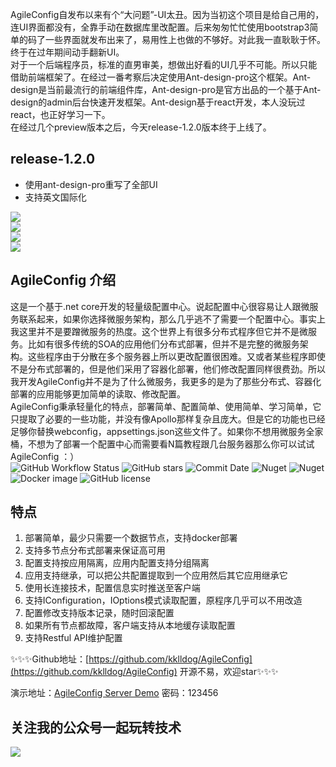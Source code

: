 AgileConfig自发布以来有个“大问题”-UI太丑。因为当初这个项目是给自己用的，连UI界面都没有，全靠手动在数据库里改配置。后来匆匆忙忙使用bootstrap3简单的码了一些界面就发布出来了，易用性上也做的不够好。对此我一直耿耿于怀。终于在过年期间动手翻新UI。   
对于一个后端程序员，标准的直男审美，想做出好看的UI几乎不可能。所以只能借助前端框架了。在经过一番考察后决定使用Ant-design-pro这个框架。Ant-design是当前最流行的前端组件库，Ant-design-pro是官方出品的一个基于Ant-design的admin后台快速开发框架。Ant-design基于react开发，本人没玩过react，也正好学习一下。   
在经过几个preview版本之后，今天release-1.2.0版本终于上线了。

## release-1.2.0
* 使用ant-design-pro重写了全部UI
* 支持英文国际化   
   
![](https://ftp.bmp.ovh/imgs/2021/04/44242b327230c5e6.png)   
![](https://ftp.bmp.ovh/imgs/2021/04/7e93011590c55d12.png)   
![](https://ftp.bmp.ovh/imgs/2021/04/a48014f02ced6804.png)   
![](https://ftp.bmp.ovh/imgs/2021/04/8ae7d8bfcef72518.png)
## AgileConfig 介绍
这是一个基于.net core开发的轻量级配置中心。说起配置中心很容易让人跟微服务联系起来，如果你选择微服务架构，那么几乎逃不了需要一个配置中心。事实上我这里并不是要蹭微服务的热度。这个世界上有很多分布式程序但它并不是微服务。比如有很多传统的SOA的应用他们分布式部署，但并不是完整的微服务架构。这些程序由于分散在多个服务器上所以更改配置很困难。又或者某些程序即使不是分布式部署的，但是他们采用了容器化部署，他们修改配置同样很费劲。所以我开发AgileConfig并不是为了什么微服务，我更多的是为了那些分布式、容器化部署的应用能够更加简单的读取、修改配置。    
AgileConfig秉承轻量化的特点，部署简单、配置简单、使用简单、学习简单，它只提取了必要的一些功能，并没有像Apollo那样复杂且庞大。但是它的功能也已经足够你替换webconfig，appsettings.json这些文件了。如果你不想用微服务全家桶，不想为了部署一个配置中心而需要看N篇教程跟几台服务器那么你可以试试AgileConfig  ：）   
![GitHub Workflow Status](https://img.shields.io/github/workflow/status/kklldog/agileconfig/.NET%20Core)
![GitHub stars](https://img.shields.io/github/stars/kklldog/AgileConfig)
![Commit Date](https://img.shields.io/github/last-commit/kklldog/AgileConfig/master.svg?logo=github&logoColor=green&label=commit)
![Nuget](https://img.shields.io/nuget/v/agileconfig.client?label=agileconfig.client)
![Nuget](https://img.shields.io/nuget/dt/agileconfig.client?label=client%20download)
![Docker image](https://img.shields.io/docker/v/kklldog/agile_config?label=docker%20image)
![GitHub license](https://img.shields.io/github/license/kklldog/AgileConfig)

## 特点
1. 部署简单，最少只需要一个数据节点，支持docker部署
2. 支持多节点分布式部署来保证高可用
3. 配置支持按应用隔离，应用内配置支持分组隔离
4. 应用支持继承，可以把公共配置提取到一个应用然后其它应用继承它
5. 使用长连接技术，配置信息实时推送至客户端
6. 支持IConfiguration，IOptions模式读取配置，原程序几乎可以不用改造
7. 配置修改支持版本记录，随时回滚配置
8. 如果所有节点都故障，客户端支持从本地缓存读取配置
9. 支持Restful API维护配置
    
✨✨✨Github地址：[https://github.com/kklldog/AgileConfig](https://github.com/kklldog/AgileConfig)  开源不易，欢迎star✨✨✨   

演示地址：[AgileConfig Server Demo](https://agileconfig.xbaby.xyz:5000)   密码：123456   

## 关注我的公众号一起玩转技术   
![](https://s1.ax1x.com/2020/06/29/NfQjds.jpg)
